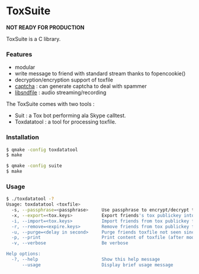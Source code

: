 # ToxSuite
__NOT READY FOR PRODUCTION__

ToxSuite is a C library.

### Features

* modular
* write message to friend with standard stream thanks to fopencookie()
* decryption/encryption support of toxfile
* [captcha] : can generate captcha to deal with spammer
* [libsndfile] : audio streaming/recording

The ToxSuite comes with two tools :

* Suit : a Tox bot performing ala Skype calltest.
* Toxdatatool : a tool for processing toxfile.

### Installation

```sh
$ qmake -config toxdatatool
$ make
```
```sh
$ qmake -config suite
$ make
```

### Usage

```sh
$ ./toxdatatool -?
Usage: toxdatatool <toxfile>
  -s, --passphrase=<passphrase>     Use passphrase to encrypt/decrypt toxfile.
  -x, --export=<tox.keys>           Export friends's tox publickey into file.
  -i, --import=<tox.keys>           Import friends from tox publickey file.
  -r, --remove=<expire.keys>        Remove friends from tox publickey file.
  -u, --purge=<delay in second>     Purge friends toxfile not seen since <delay>
  -p, --print                       Print content of toxfile (after modification if any).
  -v, --verbose                     Be verbose

Help options:
  -?, --help                        Show this help message
      --usage                       Display brief usage message
```

   [libsndfile]: <http://www.mega-nerd.com/libsndfile>
   [captcha]: <https://github.com/ITikhonov/captcha>
   [jsmn]: <https://github.com/zserge/jsmn>
  